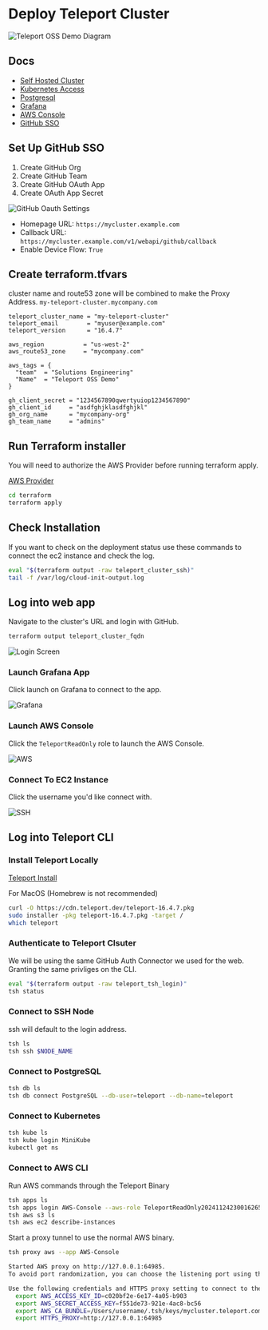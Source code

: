 # Deploy Teleport Cluster

![Teleport OSS Demo Diagram](./img/AWS-OSS-Teleport-Demo.png "Teleport OSS Demo Diagram")


## Docs
* [Self Hosted Cluster](https://goteleport.com/docs/admin-guides/deploy-a-cluster/linux-demo/)
* [Kubernetes Access](https://goteleport.com/docs/enroll-resources/kubernetes-access/getting-started/)
* [Postgresql](https://goteleport.com/docs/enroll-resources/database-access/enroll-self-hosted-databases/postgres-self-hosted/)
* [Grafana](https://goteleport.com/docs/enroll-resources/application-access/getting-started/)
* [AWS Console](https://goteleport.com/docs/enroll-resources/application-access/cloud-apis/aws-console/)
* [GitHub SSO](https://goteleport.com/docs/admin-guides/access-controls/sso/github-sso/#step-24-create-a-github-authentication-connector/)

## Set Up GitHub SSO

1. Create GitHub Org
1. Create GitHub Team
1. Create GitHub OAuth App
1. Create OAuth App Secret

![GitHub Oauth Settings](./img/github-oauth.png)
* Homepage URL: `https://mycluster.example.com`
* Callback URL: `https://mycluster.example.com/v1/webapi/github/callback`
* Enable Device Flow: `True`


## Create terraform.tfvars

cluster name and route53 zone will be combined to make the Proxy Address. `my-teleport-cluster.mycompany.com`

```hcl
teleport_cluster_name = "my-teleport-cluster"
teleport_email        = "myuser@example.com"
teleport_version      = "16.4.7"

aws_region           = "us-west-2"
aws_route53_zone     = "mycompany.com"

aws_tags = {
  "team"  = "Solutions Engineering"
  "Name"  = "Teleport OSS Demo"
}

gh_client_secret = "1234567890qwertyuiop1234567890"
gh_client_id     = "asdfghjklasdfghjkl"
gh_org_name      = "mycompany-org"
gh_team_name     = "admins"
```

## Run Terraform installer

You will need to authorize the AWS Provider before running terraform apply.

[AWS Provider](https://registry.terraform.io/providers/hashicorp/aws/latest/docs)

```sh
cd terraform
terraform apply
```

## Check Installation

If you want to check on the deployment status use these commands to connect the ec2 instance and check the log.
```sh
eval "$(terraform output -raw teleport_cluster_ssh)"
tail -f /var/log/cloud-init-output.log
```

## Log into web app

Navigate to the cluster's URL and login with GitHub.

```sh
terraform output teleport_cluster_fqdn
```
![Login Screen](./img/login-screen.png)

### Launch Grafana App

Click launch on Grafana to connect to the app.

![Grafana](./img/grafana-launch.png)

### Launch AWS Console

Click the `TeleportReadOnly` role to launch the AWS Console.

![AWS](./img/aws-launch.png)

### Connect To EC2 Instance

Click the username you'd like connect with.

![SSH](./img/ssh-launch.png)

## Log into Teleport CLI

### Install Teleport Locally

[Teleport Install](https://goteleport.com/docs/installation/)

For MacOS (Homebrew is not recommended)
```sh
curl -O https://cdn.teleport.dev/teleport-16.4.7.pkg
sudo installer -pkg teleport-16.4.7.pkg -target /
which teleport
```

### Authenticate to Teleport Clsuter

We will be using the same GitHub Auth Connector we used for the web. Granting the same privliges on the CLI. 
```sh
eval "$(terraform output -raw teleport_tsh_login)"
tsh status
```

### Connect to SSH Node

ssh will default to the login address. 

```sh
tsh ls
tsh ssh $NODE_NAME
```

### Connect to PostgreSQL

```sh
tsh db ls
tsh db connect PostgreSQL --db-user=teleport --db-name=teleport
```

### Connect to Kubernetes

```sh
tsh kube ls
tsh kube login MiniKube
kubectl get ns
```

### Connect to AWS CLI

Run AWS commands through the Teleport Binary
```sh
tsh apps ls
tsh apps login AWS-Console --aws-role TeleportReadOnly20241124230016265200000003
tsh aws s3 ls
tsh aws ec2 describe-instances
```

Start a proxy tunnel to use the normal AWS binary.
```sh
tsh proxy aws --app AWS-Console

Started AWS proxy on http://127.0.0.1:64985.
To avoid port randomization, you can choose the listening port using the --port flag.

Use the following credentials and HTTPS proxy setting to connect to the proxy:
  export AWS_ACCESS_KEY_ID=c020bf2e-6e17-4a05-b903
  export AWS_SECRET_ACCESS_KEY=f551de73-921e-4ac8-bc56
  export AWS_CA_BUNDLE=/Users/username/.tsh/keys/mycluster.teleport.com/username-app/mycluster.teleport.com/AWS-Console-localca.pem
  export HTTPS_PROXY=http://127.0.0.1:64985
```
